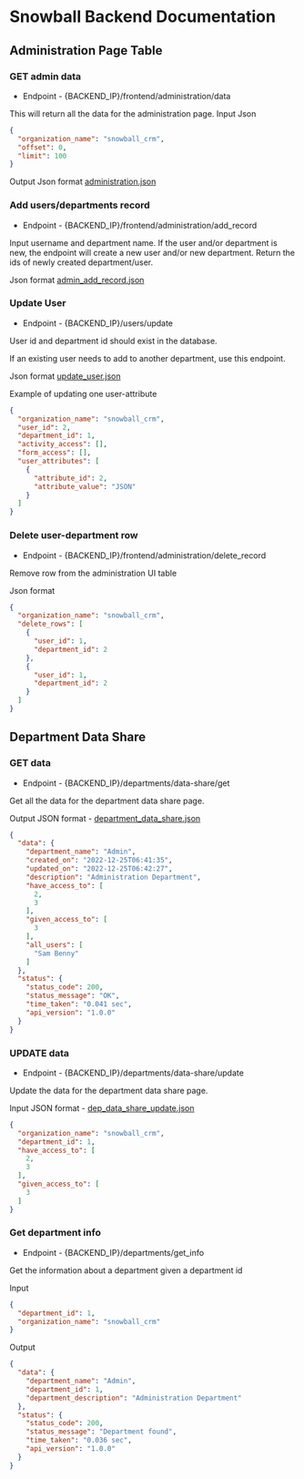 # Snowball Backend Documentation

## Administration Page Table
### GET admin data
+ Endpoint - {BACKEND_IP}/frontend/administration/data

This will return all the data for the administration page.
Input Json

```json
{
  "organization_name": "snowball_crm",
  "offset": 0,
  "limit": 100
}
```

Output Json format [administration.json](JSON-formats%2Foutput%2Fadministration.json)

### Add users/departments record
+ Endpoint - {BACKEND_IP}/frontend/administration/add_record

Input username and department name. If the user and/or department is new, the endpoint will create a new user and/or new department. Return the ids of newly created department/user.

Json format [admin_add_record.json](JSON-formats%2Finput%2Fadmin_add_record.json)

### Update User 
+ Endpoint - {BACKEND_IP}/users/update

User id and department id should exist in the database.

If an existing user needs to add to another department, use this endpoint. 

Json format [update_user.json](JSON-formats%2Finput%2Fupdate_user.json)

Example of updating one user-attribute

```json
{
  "organization_name": "snowball_crm",
  "user_id": 2,
  "department_id": 1,
  "activity_access": [],
  "form_access": [],
  "user_attributes": [
    {
      "attribute_id": 2,
      "attribute_value": "JSON"
    }
  ]
}
```

### Delete user-department row
+ Endpoint - {BACKEND_IP}/frontend/administration/delete_record

Remove row from the administration UI table

Json format 
```json
{
  "organization_name": "snowball_crm",
  "delete_rows": [
    {
      "user_id": 1,
      "department_id": 2
    },
    {
      "user_id": 1,
      "department_id": 2
    }
  ]
}
```
## Department Data Share

### GET data
+ Endpoint - {BACKEND_IP}/departments/data-share/get

Get all the data for the department data share page.

Output JSON format - [department_data_share.json](JSON-formats%2Foutput%2Fdepartment_data_share.json)
```json
{
  "data": {
    "department_name": "Admin",
    "created_on": "2022-12-25T06:41:35",
    "updated_on": "2022-12-25T06:42:27",
    "description": "Administration Department",
    "have_access_to": [
      2,
      3
    ],
    "given_access_to": [
      3
    ],
    "all_users": [
      "Sam Benny"
    ]
  },
  "status": {
    "status_code": 200,
    "status_message": "OK",
    "time_taken": "0.041 sec",
    "api_version": "1.0.0"
  }
}
```

### UPDATE data
+ Endpoint - {BACKEND_IP}/departments/data-share/update

Update the data for the department data share page.

Input JSON format - [dep_data_share_update.json](JSON-formats%2Finput%2Fdep_data_share_update.json)

```json
{
  "organization_name": "snowball_crm",
  "department_id": 1,
  "have_access_to": [
    2,
    3
  ],
  "given_access_to": [
    3
  ]
}
```

### Get department info

+ Endpoint - {BACKEND_IP}/departments/get_info

Get the information about a department given a department id

Input
```json
{
  "department_id": 1,
  "organization_name": "snowball_crm"
}
```

Output
```json
{
  "data": {
    "department_name": "Admin",
    "department_id": 1,
    "department_description": "Administration Department"
  },
  "status": {
    "status_code": 200,
    "status_message": "Department found",
    "time_taken": "0.036 sec",
    "api_version": "1.0.0"
  }
}
```
